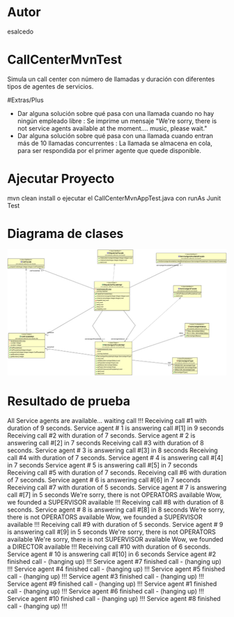 # Autor
esalcedo

# CallCenterMvnTest
Simula un call center con número de llamadas y duración con diferentes tipos de agentes de servicios.

#Extras/Plus
 - Dar alguna solución sobre qué pasa con una llamada cuando no hay ningún empleado libre : Se imprime un mensaje "We're sorry, there is not service agents available at the moment.... music, please wait."
 - Dar alguna solución sobre qué pasa con una llamada cuando entran más de 10 llamadas concurrentes : La llamada se almacena en cola, para ser respondida por el primer agente que quede disponible.

# Ajecutar Proyecto
mvn clean install o ejecutar el CallCenterMvnAppTest.java con  runAs Junit Test

# Diagrama de clases
![solution](./callcentermvn/ClassDiagram.png)

# Resultado de prueba

All Service agents are available... waiting call !!!
Receiving call #1 with duration of 9 seconds. 
Service agent # 1 is answering call #[1] in 9 seconds
Receiving call #2 with duration of 7 seconds. 
Service agent # 2 is answering call #[2] in 7 seconds
Receiving call #3 with duration of 8 seconds. 
Service agent # 3 is answering call #[3] in 8 seconds
Receiving call #4 with duration of 7 seconds. 
Service agent # 4 is answering call #[4] in 7 seconds
Service agent # 5 is answering call #[5] in 7 seconds
Receiving call #5 with duration of 7 seconds. 
Receiving call #6 with duration of 7 seconds. 
Service agent # 6 is answering call #[6] in 7 seconds
Receiving call #7 with duration of 5 seconds. 
Service agent # 7 is answering call #[7] in 5 seconds
We're sorry, there is not OPERATORS available
Wow, we founded a SUPERVISOR available !!! 
Receiving call #8 with duration of 8 seconds. 
Service agent # 8 is answering call #[8] in 8 seconds
We're sorry, there is not OPERATORS available
Wow, we founded a SUPERVISOR available !!! 
Receiving call #9 with duration of 5 seconds. 
Service agent # 9 is answering call #[9] in 5 seconds
We're sorry, there is not OPERATORS available
We're sorry, there is not SUPERVISOR available
Wow, we founded a DIRECTOR available !!! 
Receiving call #10 with duration of 6 seconds. 
Service agent # 10 is answering call #[10] in 6 seconds
Service agent #2 finished call - (hanging up) !!! 
Service agent #7 finished call - (hanging up) !!! 
Service agent #4 finished call - (hanging up) !!! 
Service agent #5 finished call - (hanging up) !!! 
Service agent #3 finished call - (hanging up) !!! 
Service agent #9 finished call - (hanging up) !!! 
Service agent #1 finished call - (hanging up) !!! 
Service agent #6 finished call - (hanging up) !!! 
Service agent #10 finished call - (hanging up) !!! 
Service agent #8 finished call - (hanging up) !!! 

